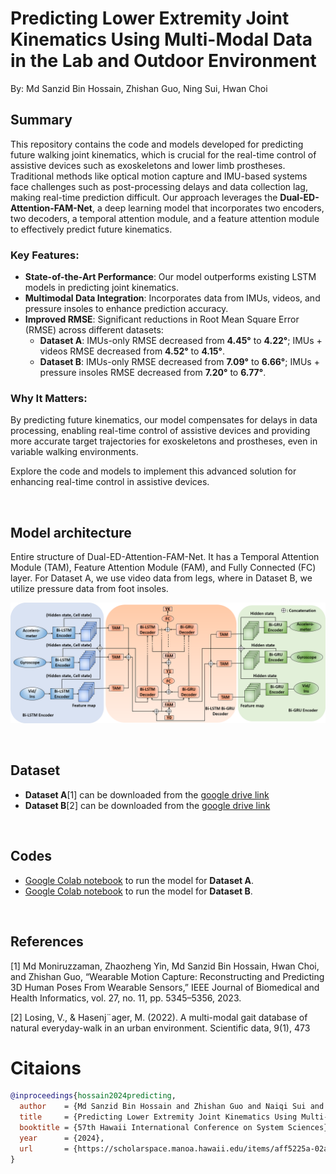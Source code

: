# Predicting Lower Extremity Joint Kinematics Using Multi-Modal Data in the Lab and Outdoor Environment
By: Md Sanzid Bin Hossain, Zhishan Guo, Ning Sui, Hwan Choi

## Summary

This repository contains the code and models developed for predicting future walking joint kinematics, which is crucial for the real-time control of assistive devices such as exoskeletons and lower limb prostheses. Traditional methods like optical motion capture and IMU-based systems face challenges such as post-processing delays and data collection lag, making real-time prediction difficult. Our approach leverages the **Dual-ED-Attention-FAM-Net**, a deep learning model that incorporates two encoders, two decoders, a temporal attention module, and a feature attention module to effectively predict future kinematics.

### Key Features:
- **State-of-the-Art Performance**: Our model outperforms existing LSTM models in predicting joint kinematics.
- **Multimodal Data Integration**: Incorporates data from IMUs, videos, and pressure insoles to enhance prediction accuracy.
- **Improved RMSE**: Significant reductions in Root Mean Square Error (RMSE) across different datasets:
  - **Dataset A**: IMUs-only RMSE decreased from **4.45°** to **4.22°**; IMUs + videos RMSE decreased from **4.52°** to **4.15°**.
  - **Dataset B**: IMUs-only RMSE decreased from **7.09°** to **6.66°**; IMUs + pressure insoles RMSE decreased from **7.20°** to **6.77°**.

### Why It Matters:
By predicting future kinematics, our model compensates for delays in data processing, enabling real-time control of assistive devices and providing more accurate target trajectories for exoskeletons and prostheses, even in variable walking environments.

Explore the code and models to implement this advanced solution for enhancing real-time control in assistive devices.

<br>

## Model architecture

Entire structure of Dual-ED-Attention-FAM-Net. It has a Temporal Attention Module (TAM), Feature Attention Module (FAM), and Fully Connected (FC) layer. For Dataset A, we use video data from legs, where in Dataset B, we utilize pressure data from foot insoles.

![model_architecture](Images/Dual-Encoder_decoder.png)

<br>

## Dataset

- **Dataset A**[1] can be downloaded from the [google drive link](https://drive.google.com/file/d/1TAb1LAEt8EMMI5herwQd4T3f__2TWIMe/view?usp=drive_link)
- **Dataset B**[2] can be downloaded from the [google drive link](https://drive.google.com/file/d/17EKrzZxoqofL8vzS0g3gZ1EdGdmVSQRK/view?usp=sharing)

<br>

## Codes
- [Google Colab notebook](HICCS_Dataset_A_Kinematics_prediction.ipynb) to run the model for **Dataset A**.
- [Google Colab notebook](HICCS_Dataset_B_Kinematics_prediction.ipynb) to run the model for **Dataset B**.

<br>

## References
[1] Md Moniruzzaman, Zhaozheng Yin, Md Sanzid Bin Hossain, Hwan Choi, and Zhishan Guo, “Wearable Motion Capture: Reconstructing and Predicting 3D Human Poses From Wearable Sensors,” IEEE Journal of Biomedical and Health Informatics, vol. 27, no. 11, pp. 5345–5356, 2023.

[2] Losing, V., & Hasenj¨ager, M. (2022). A multi-modal gait database of natural everyday-walk in an urban environment. Scientific data, 9(1), 473


# Citaions

```bibtex
@inproceedings{hossain2024predicting,
  author    = {Md Sanzid Bin Hossain and Zhishan Guo and Naiqi Sui and Hwan Choi},
  title     = {Predicting Lower Extremity Joint Kinematics Using Multi-Modal Data in the Lab and Outdoor Environment},
  booktitle = {57th Hawaii International Conference on System Sciences},
  year      = {2024},
  url       = {https://scholarspace.manoa.hawaii.edu/items/aff5225a-02ab-4174-902d-f90f1acbc352}
}









